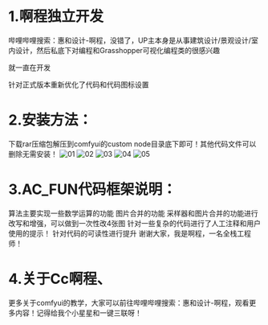 # 1.啊程独立开发
哔哩哔哩搜索：惠和设计-啊程，没错了，UP主本身是从事建筑设计/景观设计/室内设计，然后私底下对编程和Grasshopper可视化编程类的很感兴趣

就一直在开发

针对正式版本重新优化了代码和代码图标设置
# 2.安装方法：
下载rar压缩包解压到comfyui的custom node目录底下即可！其他代码文件可以删除无需安装！
![01](https://github.com/A719689614/ComfyUI/assets/142242136/9cb14113-b0f7-48ec-908a-c54c63211762)
![02](https://github.com/A719689614/ComfyUI/assets/142242136/319f7f00-b71d-4fd1-9a56-ee13de178405)
![03](https://github.com/A719689614/ComfyUI/assets/142242136/e5a4bf32-c40a-4b63-abad-229553928034)
![04](https://github.com/A719689614/ComfyUI/assets/142242136/2193d879-e853-4f7c-8a2d-285f784cce08)
![05](https://github.com/A719689614/ComfyUI/assets/142242136/d36f6cf0-45b5-4f0a-bfbc-3924f3cc97dd)
# 3.AC_FUN代码框架说明：
算法主要实现一些数学运算的功能
图片合并的功能
采样器和图片合并的功能进行改写和增强，可以做到一次性改4张图
针对一些复杂的代码进行了人工注释和用户使用的提示！
针对代码的可读性进行提升
谢谢大家，我是啊程，一名全栈工程师！
# 4.关于Cc啊程、
更多关于comfyui的教学，大家可以前往哔哩哔哩搜索：惠和设计-啊程，观看更多内容！记得给我个小星星和一键三联呀！
